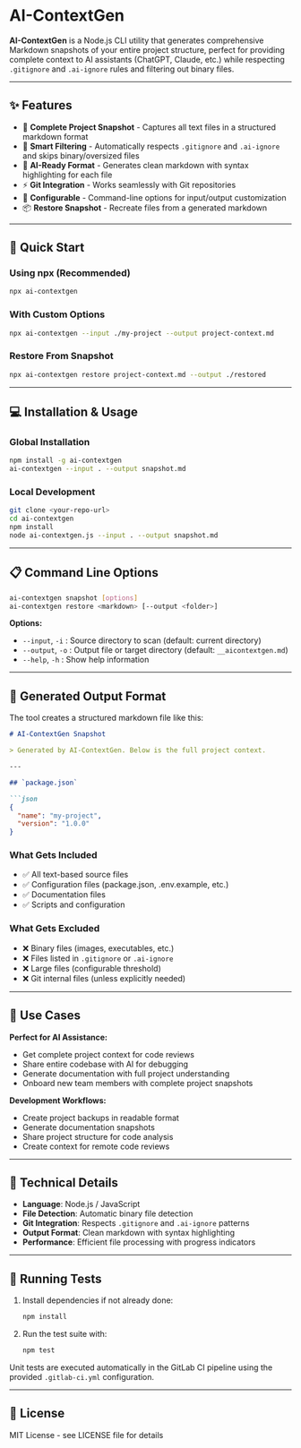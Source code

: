 # AI-ContextGen

**AI-ContextGen** is a Node.js CLI utility that generates comprehensive Markdown snapshots of your entire project structure, perfect for providing complete context to AI assistants (ChatGPT, Claude, etc.) while respecting `.gitignore` and `.ai-ignore` rules and filtering out binary files.

---

## ✨ Features

- 📁 **Complete Project Snapshot** - Captures all text files in a structured markdown format
- 🚫 **Smart Filtering** - Automatically respects `.gitignore` and `.ai-ignore` and skips binary/oversized files
- 📝 **AI-Ready Format** - Generates clean markdown with syntax highlighting for each file
- ⚡ **Git Integration** - Works seamlessly with Git repositories
- 🔧 **Configurable** - Command-line options for input/output customization
- 📦 **Restore Snapshot** - Recreate files from a generated markdown

---

## 🚀 Quick Start

### Using npx (Recommended)
```bash
npx ai-contextgen
```

### With Custom Options
```bash
npx ai-contextgen --input ./my-project --output project-context.md
```

### Restore From Snapshot
```bash
npx ai-contextgen restore project-context.md --output ./restored
```
---

## 💻 Installation & Usage

### Global Installation
```bash
npm install -g ai-contextgen
ai-contextgen --input . --output snapshot.md
```

### Local Development
```bash
git clone <your-repo-url>
cd ai-contextgen
npm install
node ai-contextgen.js --input . --output snapshot.md
```

---

## 📋 Command Line Options

```bash
ai-contextgen snapshot [options]
ai-contextgen restore <markdown> [--output <folder>]
```

**Options:**
- `--input`, `-i` : Source directory to scan (default: current directory)
- `--output`, `-o` : Output file or target directory (default: `__aicontextgen.md`)
- `--help`, `-h` : Show help information

---

## 📄 Generated Output Format

The tool creates a structured markdown file like this:

```markdown
# AI-ContextGen Snapshot

> Generated by AI-ContextGen. Below is the full project context.

---

## `package.json`

```json
{
  "name": "my-project",
  "version": "1.0.0"
}
```


### What Gets Included
- ✅ All text-based source files
- ✅ Configuration files (package.json, .env.example, etc.)
- ✅ Documentation files
- ✅ Scripts and configuration

### What Gets Excluded
- ❌ Binary files (images, executables, etc.)
- ❌ Files listed in `.gitignore` or `.ai-ignore`
- ❌ Large files (configurable threshold)
- ❌ Git internal files (unless explicitly needed)

---

## 🎯 Use Cases

**Perfect for AI Assistance:**
- Get complete project context for code reviews
- Share entire codebase with AI for debugging
- Generate documentation with full project understanding
- Onboard new team members with complete project snapshots

**Development Workflows:**
- Create project backups in readable format
- Generate documentation snapshots
- Share project structure for code analysis
- Create context for remote code reviews

---

## 🔧 Technical Details

- **Language**: Node.js / JavaScript
- **File Detection**: Automatic binary file detection
- **Git Integration**: Respects `.gitignore` and `.ai-ignore` patterns
- **Output Format**: Clean markdown with syntax highlighting
 - **Performance**: Efficient file processing with progress indicators

---

## 🧪 Running Tests

1. Install dependencies if not already done:
   ```bash
   npm install
   ```
2. Run the test suite with:
   ```bash
   npm test
   ```

Unit tests are executed automatically in the GitLab CI pipeline using the provided `.gitlab-ci.yml` configuration.

---

## 📝 License

MIT License - see LICENSE file for details